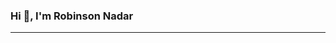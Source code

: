 ### Hi 👋, I'm Robinson Nadar
<hr>
<!--
**robinsonnadar13/robinsonnadar13** is a ✨ _special_ ✨ repository because its `README.md` (this file) appears on your GitHub profile.

Here are some ideas to get you started:

- 🔭 Some technologies I enjoy working with include ReactJS and NodeJS.
- 🌱 I’m currently learning MERN
- 👯 I’m looking to collaborate on ...
- 🤔 I’m looking for help with ...
- 💬 Ask me about ...
- 📫 Contact me at robinsonnadar13@gmail.com
- 😄 Pronouns: ...
- ⚡ Fun fact: ...

-->
- 🌱 I’m currently learning MERN
- 📫 Contact me at robinsonnadar13@gmail.com

![Robinson's GitHub stats](https://github-readme-stats.vercel.app/api?username=robinsonnadar13&show_icons=true&theme=radical)
[![Top Langs](https://github-readme-stats.vercel.app/api/top-langs/?username=robinsonnadar13&layout=compact)](https://github.com/robinsonnadar13/github-readme-stats)


